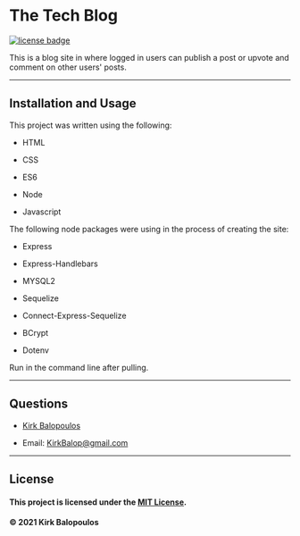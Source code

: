 # The Tech Blog

<a href='https://opensource.org/licenses/MIT'><img src='https://img.shields.io/badge/license-MIT-blueviolet' alt='license badge'></a>

This is a blog site in where logged in users can publish a post or upvote and comment on other users' posts.

-----------------------------

## Installation and Usage

This project was written using the following:

* HTML

* CSS

* ES6

* Node

* Javascript

The following node packages were using in the process of creating the site:

* Express

* Express-Handlebars

* MYSQL2

* Sequelize

* Connect-Express-Sequelize

* BCrypt

* Dotenv

Run <NPM install> in the command line after pulling.

------------------------------

## Questions

* [Kirk Balopoulos](https://github.com/kirkbalop)

* Email: KirkBalop@gmail.com

------------------------------

## License

#### This project is licensed under the [MIT License](https://opensource.org/licenses/MIT).
#### &copy; 2021 Kirk Balopoulos